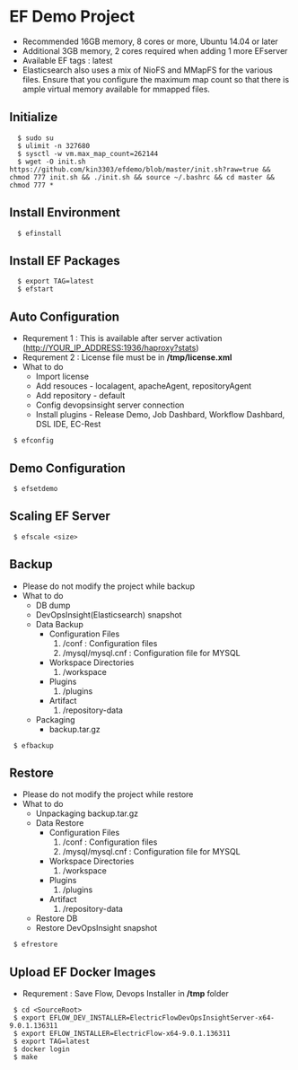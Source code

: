 # EF Demo Project

- Recommended 16GB memory, 8 cores or more, Ubuntu 14.04 or later
- Additional 3GB memory, 2 cores required when adding 1 more EFserver
- Available EF tags : latest
- Elasticsearch also uses a mix of NioFS and MMapFS for the various files. 
Ensure that you configure the maximum map count so that there is ample virtual memory available for mmapped files.

## Initialize

```console
  $ sudo su
  $ ulimit -n 327680
  $ sysctl -w vm.max_map_count=262144 
  $ wget -O init.sh  https://github.com/kin3303/efdemo/blob/master/init.sh?raw=true && chmod 777 init.sh && ./init.sh && source ~/.bashrc && cd master && chmod 777 *
```

## Install Environment

```console
  $ efinstall
```

## Install EF Packages

```console
  $ export TAG=latest
  $ efstart
```

## Auto Configuration

* Requrement 1 : This is available after server activation (<http://YOUR_IP_ADDRESS:1936/haproxy?stats>)
* Requrement 2 : License file must be in **/tmp/license.xml**
* What to do
   - Import license
   - Add resouces - localagent, apacheAgent, repositoryAgent
   - Add repository - default
   - Config devopsinsight server connection
   - Install plugins - Release Demo, Job Dashbard, Workflow Dashbard, DSL IDE, EC-Rest

```console
 $ efconfig
```

## Demo Configuration

```console
 $ efsetdemo
```

## Scaling EF Server

```console
 $ efscale <size>
```

## Backup
* Please do not modify the project while backup
* What to do
  - DB dump 
  - DevOpsInsight(Elasticsearch) snapshot 
  - Data Backup       
    + Configuration Files
       1. <DATADIR>/conf  :  Configuration files
       2. <DATADIR>/mysql/mysql.cnf  : Configuration file for MYSQL
    + Workspace Directories
       1. <DATADIR>/workspace
    + Plugins
       1. <DATADIR>/plugins
    + Artifact
       1. <DATADIR>/repository-data
  - Packaging
    + backup.tar.gz
  
```console
 $ efbackup
```

## Restore
* Please do not modify the project while restore
* What to do
  - Unpackaging backup.tar.gz
  - Data Restore       
    + Configuration Files
       1. <DATADIR>/conf  :  Configuration files
       2. <DATADIR>/mysql/mysql.cnf  : Configuration file for MYSQL
    + Workspace Directories
       1. <DATADIR>/workspace
    + Plugins
       1. <DATADIR>/plugins
    + Artifact
       1. <DATADIR>/repository-data
  - Restore DB
  - Restore DevOpsInsight snapshot
```console
 $ efrestore
```

## Upload EF Docker Images

- Requrement : Save Flow, Devops Installer in **/tmp** folder

```console
 $ cd <SourceRoot>
 $ export EFLOW_DEV_INSTALLER=ElectricFlowDevOpsInsightServer-x64-9.0.1.136311
 $ export EFLOW_INSTALLER=ElectricFlow-x64-9.0.1.136311
 $ export TAG=latest
 $ docker login
 $ make
``` 

